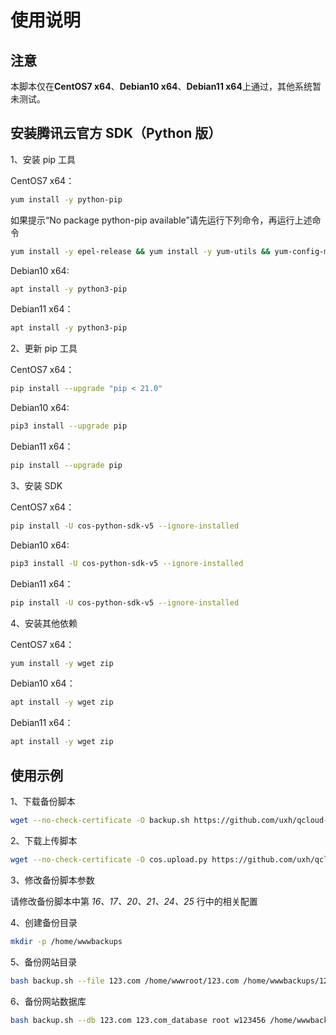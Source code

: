 # 使用说明

## 注意

本脚本仅在**CentOS7 x64**、**Debian10 x64**、**Debian11 x64**上通过，其他系统暂未测试。

## 安装腾讯云官方 SDK（Python 版）

1、安装 pip 工具

CentOS7 x64：

```bash
yum install -y python-pip
```

如果提示“No package python-pip available”请先运行下列命令，再运行上述命令

```bash
yum install -y epel-release && yum install -y yum-utils && yum-config-manager --enable epel
```

Debian10 x64:

```bash
apt install -y python3-pip
```

Debian11 x64：

```bash
apt install -y python3-pip
```

2、更新 pip 工具

CentOS7 x64：

```bash
pip install --upgrade "pip < 21.0"
```

Debian10 x64:

```bash
pip3 install --upgrade pip
```

Debian11 x64：

```bash
pip install --upgrade pip
```

3、安装 SDK

CentOS7 x64：

```bash
pip install -U cos-python-sdk-v5 --ignore-installed
```

Debian10 x64:

```bash
pip3 install -U cos-python-sdk-v5 --ignore-installed
```

Debian11 x64：

```bash
pip install -U cos-python-sdk-v5 --ignore-installed
```

4、安装其他依赖

CentOS7 x64：

```bash
yum install -y wget zip
```

Debian10 x64：

```bash
apt install -y wget zip
```

Debian11 x64：

```bash
apt install -y wget zip
```

## 使用示例

1、下载备份脚本

```bash
wget --no-check-certificate -O backup.sh https://github.com/uxh/qcloud-cos-autobackup/raw/master/backup.sh
```

2、下载上传脚本

```bash
wget --no-check-certificate -O cos.upload.py https://github.com/uxh/qcloud-cos-autobackup/raw/master/cos.upload.py
```

3、修改备份脚本参数

请修改备份脚本中第 *16、17、20、21、24、25* 行中的相关配置

4、创建备份目录

```bash
mkdir -p /home/wwwbackups
```

5、备份网站目录

```bash
bash backup.sh --file 123.com /home/wwwroot/123.com /home/wwwbackups/123.com
```

6、备份网站数据库

```bash
bash backup.sh --db 123.com 123.com_database root w123456 /home/wwwbackups/123.com
```

